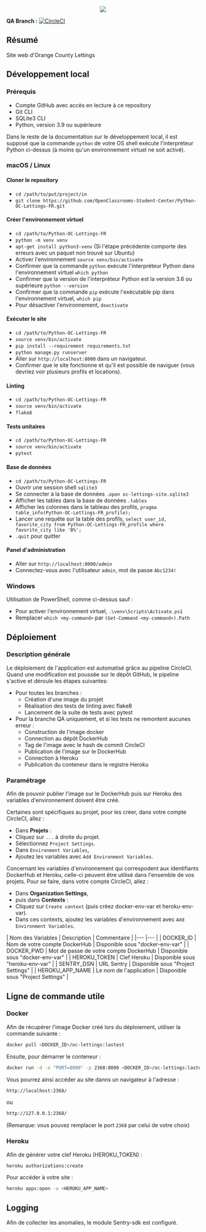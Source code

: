 <p align="center">
  <img src="https://user.oc-static.com/upload/2020/09/18/16004295603423_P11.png" />
</p>

**QA Branch :** [![CircleCI](https://circleci.com/gh/sebastiengiordano/Python-OC-Lettings-FR/tree/qa.svg?style=svg)](https://circleci.com/gh/sebastiengiordano/Python-OC-Lettings-FR/?branch=qa)

## Résumé

Site web d'Orange County Lettings

## Développement local

### Prérequis

- Compte GitHub avec accès en lecture à ce repository
- Git CLI
- SQLite3 CLI
- Python, version 3.9 ou supérieure

Dans le reste de la documentation sur le développement local, il est supposé que la commande `python` de votre OS shell exécute l'interpréteur Python ci-dessus (à moins qu'un environnement virtuel ne soit activé).

### macOS / Linux

#### Cloner le repository

- `cd /path/to/put/project/in`
- `git clone https://github.com/OpenClassrooms-Student-Center/Python-OC-Lettings-FR.git`

#### Créer l'environnement virtuel

- `cd /path/to/Python-OC-Lettings-FR`
- `python -m venv venv`
- `apt-get install python3-venv` (Si l'étape précédente comporte des erreurs avec un paquet non trouvé sur Ubuntu)
- Activer l'environnement `source venv/bin/activate`
- Confirmer que la commande `python` exécute l'interpréteur Python dans l'environnement virtuel
`which python`
- Confirmer que la version de l'interpréteur Python est la version 3.6 ou supérieure `python --version`
- Confirmer que la commande `pip` exécute l'exécutable pip dans l'environnement virtuel, `which pip`
- Pour désactiver l'environnement, `deactivate`

#### Exécuter le site

- `cd /path/to/Python-OC-Lettings-FR`
- `source venv/bin/activate`
- `pip install --requirement requirements.txt`
- `python manage.py runserver`
- Aller sur `http://localhost:8000` dans un navigateur.
- Confirmer que le site fonctionne et qu'il est possible de naviguer (vous devriez voir plusieurs profils et locations).

#### Linting

- `cd /path/to/Python-OC-Lettings-FR`
- `source venv/bin/activate`
- `flake8`

#### Tests unitaires

- `cd /path/to/Python-OC-Lettings-FR`
- `source venv/bin/activate`
- `pytest`

#### Base de données

- `cd /path/to/Python-OC-Lettings-FR`
- Ouvrir une session shell `sqlite3`
- Se connecter à la base de données `.open oc-lettings-site.sqlite3`
- Afficher les tables dans la base de données `.tables`
- Afficher les colonnes dans le tableau des profils, `pragma table_info(Python-OC-Lettings-FR_profile);`
- Lancer une requête sur la table des profils, `select user_id, favorite_city from
  Python-OC-Lettings-FR_profile where favorite_city like 'B%';`
- `.quit` pour quitter

#### Panel d'administration

- Aller sur `http://localhost:8000/admin`
- Connectez-vous avec l'utilisateur `admin`, mot de passe `Abc1234!`

### Windows

Utilisation de PowerShell, comme ci-dessus sauf :

- Pour activer l'environnement virtuel, `.\venv\Scripts\Activate.ps1` 
- Remplacer `which <my-command>` par `(Get-Command <my-command>).Path`

## Déploiement

### Description générale

Le déploiement de l'application est automatisé grâce au pipeline CircleCI.
Quand une modification est poussée sur le dépôt GitHub, le pipeline s'active et déroule les étapes suivantes:

* Pour toutes les branches :
    * Création d'une image du projet
	* Réalisation des tests de linting avec flake8
	* Lancement de la suite de tests avec pytest
* Pour la branche QA uniquement, et si les tests ne remontent aucunes erreur :
	* Construction de l'image docker
	* Connection au dépôt DockerHub
	* Tag de l'image avec le hash de commit CircleCI
	* Publication de l'image sur le DockerHub
	* Connection à Heroku
	* Publication du conteneur dans le registre Heroku

### Paramétrage

Afin de pouvoir publier l'image sur le DockerHub puis sur Heroku des variables d'environnement doivent être créé.

Certaines sont spécifiques au projet, pour les créer, dans votre compte CircleCI, allez :

- Dans **Projets** :
- Cliquez sur `...` à droite du projet.
- Sélectionnez `Project Settings`.
- Dans `Environment Variables`,
- Ajoutez les variables avec `Add Environment Variables`.

Concernant les variables d'environnement qui correspodent aux identifiants DockerHub et Heroku, celle-ci peuvent être utilisé dans l'ensemble de vos projets.
Pour se faire, dans votre compte CircleCI, allez :

- Dans **Organization Settings**,
- puis dans **Contexts** :
- Cliquez sur `Create context` (puis créez docker-env-var et heroku-env-var).
- Dans ces contexts, ajoutez les variables d'environnement avec `Add Environment Variables`.


|   Nom des Variables  |   Description   |   Commentaire   |
|---    |---   |
|   DOCKER_ID   |   Nom de votre compte DockerHub   |   Disponible sous "docker-env-var"   |
|   DOCKER_PWD   |   Mot de passe de votre compte DockerHub   |   Disponible sous "docker-env-var"   |
|   HEROKU_TOKEN |  Clef Heroku  |   Disponible sous "heroku-env-var"   |
| SENTRY_DSN    | URL Sentry  |   Disponible sous "Project Settings"   |
| HEROKU_APP_NAME | Le nom de l'application |   Disponible sous "Project Settings"   |

## Ligne de commande utile

### Docker

Afin de récupérer l'image Docker créé lors du déploiement, utiliser la commande suivante :
```sh
docker pull <DOCKER_ID>/oc-lettings:lastest
```

Ensuite, pour démarrer le conteneur :
```sh
docker run -d -e "PORT=8000" -p 2368:8000 <DOCKER_ID>/oc-lettings:lastest
```

Vous pourrez ainsi accéder au site danns un navigateur à l'adresse :
```sh
http://localhost:2368/
```
ou
```sh
http://127.0.0.1:2368/
```

(Remarque: vous pouvez remplacer le port `2368` par celui de votre choix)


### Heroku

Afin de générer votre clef Heroku (HEROKU_TOKEN) :

```sh
heroku authorizations:create
```

Pour accéder à votre site :

```sh
heroku apps:open -a <HEROKU_APP_NAME>
```

## Logging

Afin de collecter les anomalies, le module Sentry-sdk est configuré.

